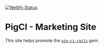[![Netlify Status](https://api.netlify.com/api/v1/badges/34f0d767-cae5-4ba3-9b27-eb495ea19093/deploy-status)](https://app.netlify.com/sites/pigci/deploys)

# PigCI - Marketing Site

This site helps promote the [`pig-ci-rails`](https://github.com/PigCI/pig-ci-rails) gem.
